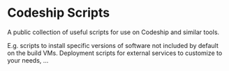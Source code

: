 # Codeship Scripts

A public collection of useful scripts for use on Codeship and similar tools.

E.g. scripts to install specific versions of software not included by default on the build VMs. Deployment scripts for external services to customize to your needs, ...
